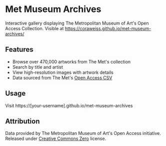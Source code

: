 
# Met Museum Archives

Interactive gallery displaying The Metropolitan Museum of Art's Open Access Collection.
Visible at https://coraweiss.github.io/met-museum-archives/

## Features
- Browse over 470,000 artworks from The Met's collection
- Search by title and artist
- View high-resolution images with artwork details
- Data sourced from The Met's [Open Access CSV](https://github.com/metmuseum/openaccess)

## Usage
Visit https://[your-username].github.io/met-museum-archives

## Attribution
Data provided by The Metropolitan Museum of Art's Open Access initiative. Released under [Creative Commons Zero](https://creativecommons.org/publicdomain/zero/1.0/) license.
